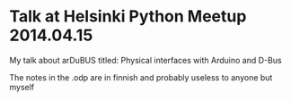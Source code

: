 Talk at Helsinki Python Meetup 2014.04.15
=========================================

My talk about arDuBUS titled: Physical interfaces with Arduino and D-Bus

The notes in the .odp are in finnish and probably useless to anyone but myself


